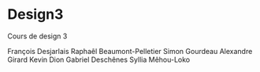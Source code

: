 Design3
=======

Cours de design 3

François Desjarlais
Raphaêl Beaumont-Pelletier
Simon Gourdeau
Alexandre Girard
Kevin Dion
Gabriel Deschênes
Syllia Mêhou-Loko
